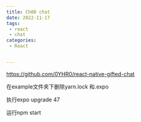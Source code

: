 ```yaml
---
title: Ch00 chat
date: 2022-11-17
tags:
 - react
 - chat
categories:
 - React


---
```




https://github.com/0YHR0/react-native-gifted-chat

在example文件夹下删除yarn.lock 和.expo

执行expo upgrade 47

运行npm start